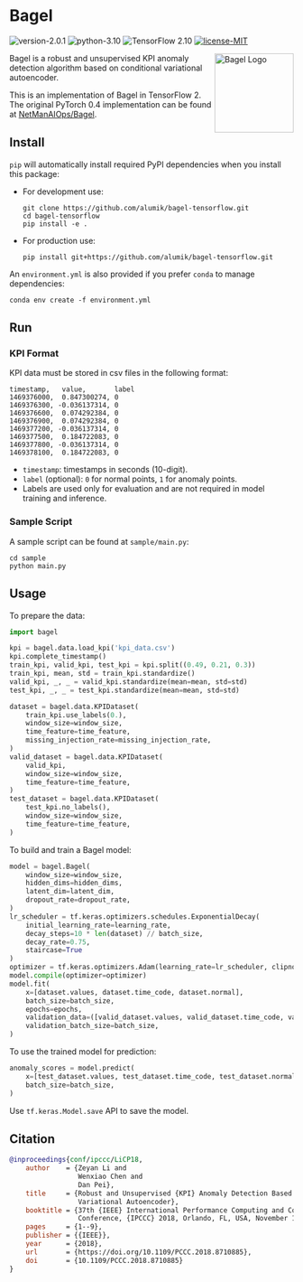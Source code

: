 # Bagel

![version-2.0.1](https://img.shields.io/badge/version-2.0.1-blue)
![python-3.10](https://img.shields.io/badge/python-3.10-blue?logo=python&logoColor=white)
![TensorFlow 2.10](https://img.shields.io/badge/TensorFlow-2.10-FF6F00?logo=tensorflow&logoColor=white)
[![license-MIT](https://img.shields.io/badge/license-MIT-green)](https://github.com/alumik/bagel-tensorflow/blob/main/LICENSE)

<img width="140" alt="Bagel Logo" align="right" src="https://www.svgrepo.com/show/275681/bagel.svg"/>

Bagel is a robust and unsupervised KPI anomaly detection algorithm based on conditional variational autoencoder.

This is an implementation of Bagel in TensorFlow 2. The original PyTorch 0.4 implementation can be found at
[NetManAIOps/Bagel](https://github.com/NetManAIOps/Bagel).

## Install

`pip` will automatically install required PyPI dependencies when you install this package:

- For development use:

    ```
    git clone https://github.com/alumik/bagel-tensorflow.git
    cd bagel-tensorflow
    pip install -e .
    ```

- For production use:

    ```
    pip install git+https://github.com/alumik/bagel-tensorflow.git
    ```

An `environment.yml` is also provided if you prefer `conda` to manage dependencies:

```
conda env create -f environment.yml
```

## Run

### KPI Format

KPI data must be stored in csv files in the following format:

```
timestamp,   value,       label
1469376000,  0.847300274, 0
1469376300, -0.036137314, 0
1469376600,  0.074292384, 0
1469376900,  0.074292384, 0
1469377200, -0.036137314, 0
1469377500,  0.184722083, 0
1469377800, -0.036137314, 0
1469378100,  0.184722083, 0
```

- `timestamp`: timestamps in seconds (10-digit).
- `label` (optional): `0` for normal points, `1` for anomaly points.
- Labels are used only for evaluation and are not required in model training and inference.

### Sample Script

A sample script can be found at `sample/main.py`:

```
cd sample
python main.py
```

## Usage

To prepare the data:

```python
import bagel

kpi = bagel.data.load_kpi('kpi_data.csv')
kpi.complete_timestamp()
train_kpi, valid_kpi, test_kpi = kpi.split((0.49, 0.21, 0.3))
train_kpi, mean, std = train_kpi.standardize()
valid_kpi, _, _ = valid_kpi.standardize(mean=mean, std=std)
test_kpi, _, _ = test_kpi.standardize(mean=mean, std=std)

dataset = bagel.data.KPIDataset(
    train_kpi.use_labels(0.),
    window_size=window_size,
    time_feature=time_feature,
    missing_injection_rate=missing_injection_rate,
)
valid_dataset = bagel.data.KPIDataset(
    valid_kpi,
    window_size=window_size,
    time_feature=time_feature,
)
test_dataset = bagel.data.KPIDataset(
    test_kpi.no_labels(),
    window_size=window_size,
    time_feature=time_feature,
)
```

To build and train a Bagel model:

```python
model = bagel.Bagel(
    window_size=window_size,
    hidden_dims=hidden_dims,
    latent_dim=latent_dim,
    dropout_rate=dropout_rate,
)
lr_scheduler = tf.keras.optimizers.schedules.ExponentialDecay(
    initial_learning_rate=learning_rate,
    decay_steps=10 * len(dataset) // batch_size,
    decay_rate=0.75,
    staircase=True
)
optimizer = tf.keras.optimizers.Adam(learning_rate=lr_scheduler, clipnorm=clipnorm)
model.compile(optimizer=optimizer)
model.fit(
    x=[dataset.values, dataset.time_code, dataset.normal],
    batch_size=batch_size,
    epochs=epochs,
    validation_data=([valid_dataset.values, valid_dataset.time_code, valid_dataset.normal], None),
    validation_batch_size=batch_size,
)
```

To use the trained model for prediction:

```python
anomaly_scores = model.predict(
    x=[test_dataset.values, test_dataset.time_code, test_dataset.normal],
    batch_size=batch_size,
)
```

Use `tf.keras.Model.save` API to save the model.

## Citation

```bibtex
@inproceedings{conf/ipccc/LiCP18,
    author    = {Zeyan Li and
                 Wenxiao Chen and
                 Dan Pei},
    title     = {Robust and Unsupervised {KPI} Anomaly Detection Based on Conditional
                 Variational Autoencoder},
    booktitle = {37th {IEEE} International Performance Computing and Communications
                 Conference, {IPCCC} 2018, Orlando, FL, USA, November 17-19, 2018},
    pages     = {1--9},
    publisher = {{IEEE}},
    year      = {2018},
    url       = {https://doi.org/10.1109/PCCC.2018.8710885},
    doi       = {10.1109/PCCC.2018.8710885}
}
```
